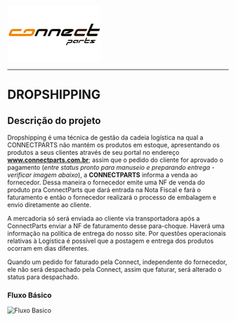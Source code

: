![ConnectParts](/assets/LogoConnectParts.png)

---
# DROPSHIPPING

## Descrição do projeto

Dropshipping é uma técnica de gestão da cadeia logística na qual a CONNECTPARTS não mantém os produtos em estoque, apresentando os produtos a seus clientes através de seu portal no endereço **www.connectparts.com.br**; assim que o pedido do cliente for aprovado o pagamento (_entre status pronto para manuseio e preparando entrega -verificar imagem abaixo_), a **CONNECTPARTS** informa a venda ao fornecedor. Dessa maneira o fornecedor emite uma NF de venda do produto pra ConnectParts que dará entrada na Nota Fiscal e fará o faturamento e então o fornecedor realizará o processo de embalagem e envio diretamente ao cliente. 

A mercadoria só será enviada ao cliente via transportadora após a ConnectParts enviar a NF de faturamento desse para-choque. Haverá uma informação na política de entrega do nosso site. Por questões operacionais relativas à Logística é possível que a postagem e entrega dos produtos ocorram em dias diferentes. 

Quando um pedido for faturado pela Connect, independente do fornecedor, ele não será despachado pela Connect, assim que faturar, será alterado o status para despachado.

### Fluxo Básico

![Fluxo Basico](/assets/FluxoBásico.png)

